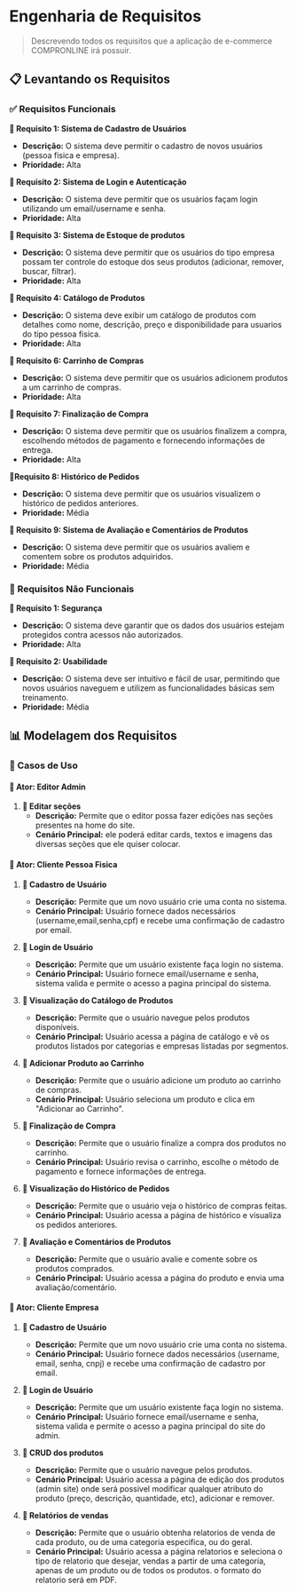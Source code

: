 # Engenharia de Requisitos

> Descrevendo todos os requisitos que a aplicação de e-commerce COMPRONLINE irá possuir.

## 📋 Levantando os Requisitos

### ✅ Requisitos Funcionais

**🚩 Requisito 1: Sistema de Cadastro de Usuários**
- **Descrição:** O sistema deve permitir o cadastro de novos usuários (pessoa fisica e empresa).
- **Prioridade:** Alta

**🚩 Requisito 2: Sistema de Login e Autenticação**
- **Descrição:** O sistema deve permitir que os usuários façam login utilizando um email/username e senha.
- **Prioridade:** Alta

**🚩 Requisito 3: Sistema de Estoque de produtos**
- **Descrição:** O sistema deve permitir que os usuários do tipo empresa possam ter controle do estoque dos seus produtos (adicionar, remover, buscar, filtrar).
- **Prioridade:** Alta

**🚩 Requisito 4: Catálogo de Produtos**
- **Descrição:** O sistema deve exibir um catálogo de produtos com detalhes como nome, descrição, preço e disponibilidade para usuarios do tipo pessoa fisica.
- **Prioridade:** Alta

**🚩 Requisito 6: Carrinho de Compras**
- **Descrição:** O sistema deve permitir que os usuários adicionem produtos a um carrinho de compras.
- **Prioridade:** Alta

**🚩 Requisito 7: Finalização de Compra**
- **Descrição:** O sistema deve permitir que os usuários finalizem a compra, escolhendo métodos de pagamento e fornecendo informações de entrega.
- **Prioridade:** Alta

**🚩Requisito 8: Histórico de Pedidos**
- **Descrição:** O sistema deve permitir que os usuários visualizem o histórico de pedidos anteriores.
- **Prioridade:** Média

**🚩 Requisito 9: Sistema de Avaliação e Comentários de Produtos**
- **Descrição:** O sistema deve permitir que os usuários avaliem e comentem sobre os produtos adquiridos.
- **Prioridade:** Média

### 🔧 Requisitos Não Funcionais

**🚩 Requisito 1: Segurança**
- **Descrição:** O sistema deve garantir que os dados dos usuários estejam protegidos contra acessos não autorizados.
- **Prioridade:** Alta

**🚩 Requisito 2: Usabilidade**
- **Descrição:** O sistema deve ser intuitivo e fácil de usar, permitindo que novos usuários naveguem e utilizem as funcionalidades básicas sem treinamento.
- **Prioridade:** Média

## 📊 Modelagem dos Requisitos

### 🚩 Casos de Uso

#### 👤 Ator: Editor Admin

1. **📌 Editar seções**
   - **Descrição:** Permite que o editor possa fazer edições nas seções presentes na home do site.
   - **Cenário Principal:** ele poderá editar cards, textos e imagens das diversas seções que ele quiser colocar.

#### 👤 Ator: Cliente Pessoa Fisica

1. **📌 Cadastro de Usuário**
   - **Descrição:** Permite que um novo usuário crie uma conta no sistema.
   - **Cenário Principal:** Usuário fornece dados necessários (username,email,senha,cpf) e recebe uma confirmação de cadastro por email.

2. **📌 Login de Usuário**
   - **Descrição:** Permite que um usuário existente faça login no sistema.
   - **Cenário Principal:** Usuário fornece email/username e senha, sistema valida e permite o acesso a pagina principal do sistema.

3. **📌 Visualização do Catálogo de Produtos**
   - **Descrição:** Permite que o usuário navegue pelos produtos disponíveis.
   - **Cenário Principal:** Usuário acessa a página de catálogo e vê os produtos listados por categorias e empresas listadas por segmentos.

4. **📌 Adicionar Produto ao Carrinho**
   - **Descrição:** Permite que o usuário adicione um produto ao carrinho de compras.
   - **Cenário Principal:** Usuário seleciona um produto e clica em "Adicionar ao Carrinho".

5. **📌 Finalização de Compra**
   - **Descrição:** Permite que o usuário finalize a compra dos produtos no carrinho.
   - **Cenário Principal:** Usuário revisa o carrinho, escolhe o método de pagamento e fornece informações de entrega.

6. **📌 Visualização do Histórico de Pedidos**
   - **Descrição:** Permite que o usuário veja o histórico de compras feitas.
   - **Cenário Principal:** Usuário acessa a página de histórico e visualiza os pedidos anteriores.

7. **📌 Avaliação e Comentários de Produtos**
   - **Descrição:** Permite que o usuário avalie e comente sobre os produtos comprados.
   - **Cenário Principal:** Usuário acessa a página do produto e envia uma avaliação/comentário.

#### 👤 Ator: Cliente Empresa

1. **📌 Cadastro de Usuário**
   - **Descrição:** Permite que um novo usuário crie uma conta no sistema.
   - **Cenário Principal:** Usuário fornece dados necessários (username, email, senha, cnpj) e recebe uma confirmação de cadastro por email.

2. **📌 Login de Usuário**
   - **Descrição:** Permite que um usuário existente faça login no sistema.
   - **Cenário Principal:** Usuário fornece email/username e senha, sistema valida e permite o acesso a pagina principal do site do admin.

3. **📌 CRUD dos produtos**
   - **Descrição:** Permite que o usuário navegue pelos produtos.
   - **Cenário Principal:** Usuário acessa a página de edição dos produtos (admin site) onde será possivel modificar qualquer atributo do produto (preço, descrição, quantidade, etc), adicionar e remover.

4. **📌 Relatórios de vendas**
   - **Descrição:** Permite que o usuário obtenha relatorios de venda de cada produto, ou de uma categoria especifica, ou do geral.
   - **Cenário Principal:** Usuário acessa a página relatorios e seleciona o tipo de relatorio que desejar, vendas a partir de uma categoria, apenas de um produto ou de todos os produtos. o formato do relatorio será em PDF.